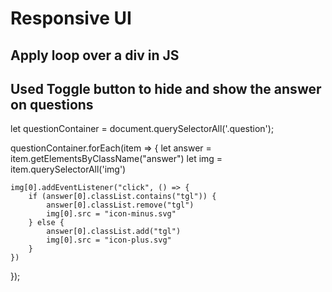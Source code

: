 # Responsive UI

## Apply loop over a div in JS
## Used Toggle button to hide and show the answer on questions

let questionContainer = document.querySelectorAll('.question');


questionContainer.forEach(item => {
    let answer = item.getElementsByClassName("answer")
    let img = item.querySelectorAll('img')

    img[0].addEventListener("click", () => {
        if (answer[0].classList.contains("tgl")) {
            answer[0].classList.remove("tgl")
            img[0].src = "icon-minus.svg"
        } else {
            answer[0].classList.add("tgl")
            img[0].src = "icon-plus.svg"
        }
    })
});
